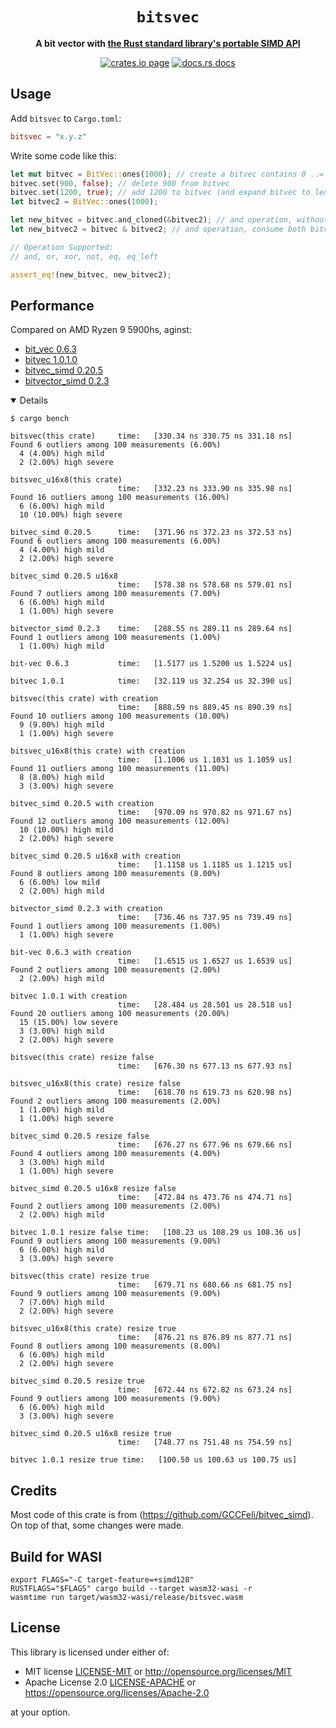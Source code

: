 <div align="center">
  <h1><code>bitsvec</code></h1>

  <p>
    <strong>A bit vector with <a href="https://github.com/rust-lang/portable-simd">the Rust standard library's portable SIMD API</a></strong>
  </p>

  <p>
    <a href="https://crates.io/crates/bitsvec"><img src="https://img.shields.io/crates/v/bitsvec.svg" alt="crates.io page" /></a>
    <a href="https://docs.rs/bitsvec"><img src="https://docs.rs/bitsvec/badge.svg" alt="docs.rs docs" /></a>
  </p>
</div>

## Usage

Add `bitsvec` to `Cargo.toml`:

```toml
bitsvec = "x.y.z"
```

Write some code like this:

```rust
let mut bitvec = BitVec::ones(1000); // create a bitvec contains 0 ..= 999
bitvec.set(900, false); // delete 900 from bitvec
bitvec.set(1200, true); // add 1200 to bitvec (and expand bitvec to length 1201)
let bitvec2 = BitVec::ones(1000);

let new_bitvec = bitvec.and_cloned(&bitvec2); // and operation, without consume
let new_bitvec2 = bitvec & bitvec2; // and operation, consume both bitvec

// Operation Supported:
// and, or, xor, not, eq, eq_left

assert_eq!(new_bitvec, new_bitvec2);
```

## Performance

Compared on AMD Ryzen 9 5900hs, aginst:

* [bit_vec 0.6.3](https://docs.rs/bit-vec/0.6.3/bit_vec/index.html)
* [bitvec 1.0.1.0](https://docs.rs/bitvec/1.0.0/bitvec/index.html)
* [bitvec_simd  0.20.5](https://docs.rs/bitvec_simd/0.20.5/bitvec_simd/index.html)
* [bitvector_simd 0.2.3](https://docs.rs/bitvector_simd/0.2.3/bitvector_simd/index.html)

<details open>

```
$ cargo bench

bitsvec(this crate)     time:   [330.34 ns 330.75 ns 331.18 ns]
Found 6 outliers among 100 measurements (6.00%)
  4 (4.00%) high mild
  2 (2.00%) high severe

bitsvec_u16x8(this crate)
                        time:   [332.23 ns 333.90 ns 335.98 ns]
Found 16 outliers among 100 measurements (16.00%)
  6 (6.00%) high mild
  10 (10.00%) high severe

bitvec_simd 0.20.5      time:   [371.96 ns 372.23 ns 372.53 ns]
Found 6 outliers among 100 measurements (6.00%)
  4 (4.00%) high mild
  2 (2.00%) high severe

bitvec_simd 0.20.5 u16x8
                        time:   [578.38 ns 578.68 ns 579.01 ns]
Found 7 outliers among 100 measurements (7.00%)
  6 (6.00%) high mild
  1 (1.00%) high severe

bitvector_simd 0.2.3    time:   [288.55 ns 289.11 ns 289.64 ns]
Found 1 outliers among 100 measurements (1.00%)
  1 (1.00%) high mild

bit-vec 0.6.3           time:   [1.5177 us 1.5200 us 1.5224 us]

bitvec 1.0.1            time:   [32.119 us 32.254 us 32.390 us]

bitsvec(this crate) with creation
                        time:   [888.59 ns 889.45 ns 890.39 ns]
Found 10 outliers among 100 measurements (10.00%)
  9 (9.00%) high mild
  1 (1.00%) high severe
                                                                                                              bitsvec_u16x8(this crate) with creation
                        time:   [1.1006 us 1.1031 us 1.1059 us]
Found 11 outliers among 100 measurements (11.00%)
  8 (8.00%) high mild
  3 (3.00%) high severe

bitvec_simd 0.20.5 with creation
                        time:   [970.09 ns 970.82 ns 971.67 ns]
Found 12 outliers among 100 measurements (12.00%)
  10 (10.00%) high mild
  2 (2.00%) high severe
                                                                                                              bitvec_simd 0.20.5 u16x8 with creation
                        time:   [1.1158 us 1.1185 us 1.1215 us]
Found 8 outliers among 100 measurements (8.00%)
  6 (6.00%) low mild
  2 (2.00%) high mild

bitvector_simd 0.2.3 with creation
                        time:   [736.46 ns 737.95 ns 739.49 ns]
Found 1 outliers among 100 measurements (1.00%)
  1 (1.00%) high severe

bit-vec 0.6.3 with creation
                        time:   [1.6515 us 1.6527 us 1.6539 us]
Found 2 outliers among 100 measurements (2.00%)
  2 (2.00%) high mild

bitvec 1.0.1 with creation
                        time:   [28.484 us 28.501 us 28.518 us]
Found 20 outliers among 100 measurements (20.00%)
  15 (15.00%) low severe
  3 (3.00%) high mild
  2 (2.00%) high severe

bitsvec(this crate) resize false
                        time:   [676.30 ns 677.13 ns 677.93 ns]
                                                                                                              bitsvec_u16x8(this crate) resize false
                        time:   [618.70 ns 619.73 ns 620.98 ns]
Found 2 outliers among 100 measurements (2.00%)
  1 (1.00%) high mild
  1 (1.00%) high severe

bitvec_simd 0.20.5 resize false
                        time:   [676.27 ns 677.96 ns 679.66 ns]
Found 4 outliers among 100 measurements (4.00%)
  3 (3.00%) high mild
  1 (1.00%) high severe

bitvec_simd 0.20.5 u16x8 resize false
                        time:   [472.84 ns 473.76 ns 474.71 ns]
Found 2 outliers among 100 measurements (2.00%)
  2 (2.00%) high mild

bitvec 1.0.1 resize false time:   [108.23 us 108.29 us 108.36 us]
Found 9 outliers among 100 measurements (9.00%)
  6 (6.00%) high mild
  3 (3.00%) high severe

bitsvec(this crate) resize true
                        time:   [679.71 ns 680.66 ns 681.75 ns]
Found 9 outliers among 100 measurements (9.00%)
  7 (7.00%) high mild
  2 (2.00%) high severe

bitsvec_u16x8(this crate) resize true
                        time:   [876.21 ns 876.89 ns 877.71 ns]
Found 8 outliers among 100 measurements (8.00%)
  6 (6.00%) high mild
  2 (2.00%) high severe

bitvec_simd 0.20.5 resize true
                        time:   [672.44 ns 672.82 ns 673.24 ns]
Found 9 outliers among 100 measurements (9.00%)
  6 (6.00%) high mild
  3 (3.00%) high severe

bitvec_simd 0.20.5 u16x8 resize true
                        time:   [748.77 ns 751.48 ns 754.59 ns]

bitvec 1.0.1 resize true time:   [100.50 us 100.63 us 100.75 us]
```

</details open>

## Credits

Most code of this crate is from (https://github.com/GCCFeli/bitvec_simd). On top of that, some changes were made.

## Build for WASI

```
export FLAGS="-C target-feature=+simd128"
RUSTFLAGS="$FLAGS" cargo build --target wasm32-wasi -r
wasmtime run target/wasm32-wasi/release/bitsvec.wasm
```

## License

This library is licensed under either of:

* MIT license [LICENSE-MIT](LICENSE-MIT) or http://opensource.org/licenses/MIT
* Apache License 2.0 [LICENSE-APACHE](LICENSE-APACHE) or https://opensource.org/licenses/Apache-2.0

at your option.
